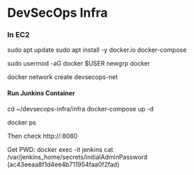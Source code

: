 # DevSecOps Infra

### In EC2
sudo apt update
sudo apt install -y docker.io docker-compose

sudo usermod -aG docker $USER
newgrp docker

docker network create devsecops-net

#### Run Junkins Container
cd ~/devsecops-infra/infra
docker-compose up -d

docker ps

Then check http://<EC2-Public-IP>:8080

Get PWD:
docker exec -it jenkins cat /var/jenkins_home/secrets/initialAdminPassword
(ac43eeaa8f1d4ee4b711954faa0f2fad)